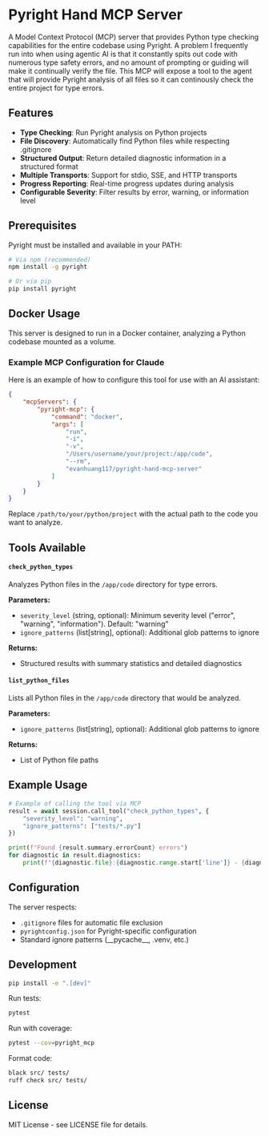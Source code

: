 # Pyright Hand MCP Server

A Model Context Protocol (MCP) server that provides Python type checking capabilities for the entire codebase using Pyright. A problem I frequently run into when using agentic AI is that it constantly spits out code with numerous type safety errors, and no amount of prompting or guiding will make it continually verify the file. This MCP will expose a tool to the agent that will provide Pyright analysis of all files so it can continously check the entire project for type errors. 

## Features

- **Type Checking**: Run Pyright analysis on Python projects
- **File Discovery**: Automatically find Python files while respecting .gitignore
- **Structured Output**: Return detailed diagnostic information in a structured format
- **Multiple Transports**: Support for stdio, SSE, and HTTP transports
- **Progress Reporting**: Real-time progress updates during analysis
- **Configurable Severity**: Filter results by error, warning, or information level


## Prerequisites

Pyright must be installed and available in your PATH:

```bash
# Via npm (recommended)
npm install -g pyright

# Or via pip
pip install pyright
```

## Docker Usage

This server is designed to run in a Docker container, analyzing a Python codebase mounted as a volume.

### Example MCP Configuration for Claude

Here is an example of how to configure this tool for use with an AI assistant:

```json
{
    "mcpServers": {
        "pyright-mcp": {
            "command": "docker",
            "args": [
                "run",
                "-i",
                "-v",
                "/Users/username/your/project:/app/code",
                "--rm",
                "evanhuang117/pyright-hand-mcp-server"
            ]
        }
    }
}
```

Replace `/path/to/your/python/project` with the actual path to the code you want to analyze.

## Tools Available

#### `check_python_types`

Analyzes Python files in the `/app/code` directory for type errors.

**Parameters:**
- `severity_level` (string, optional): Minimum severity level ("error", "warning", "information"). Default: "warning"
- `ignore_patterns` (list[string], optional): Additional glob patterns to ignore

**Returns:**
- Structured results with summary statistics and detailed diagnostics

#### `list_python_files`

Lists all Python files in the `/app/code` directory that would be analyzed.

**Parameters:**
- `ignore_patterns` (list[string], optional): Additional glob patterns to ignore

**Returns:**
- List of Python file paths

## Example Usage

```python
# Example of calling the tool via MCP
result = await session.call_tool("check_python_types", {
    "severity_level": "warning",
    "ignore_patterns": ["tests/*.py"]
})

print(f"Found {result.summary.errorCount} errors")
for diagnostic in result.diagnostics:
    print(f"{diagnostic.file}:{diagnostic.range.start['line']} - {diagnostic.message}")
```

## Configuration

The server respects:
- `.gitignore` files for automatic file exclusion
- `pyrightconfig.json` for Pyright-specific configuration
- Standard ignore patterns (\_\_pycache\_\_, .venv, etc.)

## Development

```bash
pip install -e ".[dev]"
```

Run tests:

```bash
pytest
```

Run with coverage:

```bash
pytest --cov=pyright_mcp
```

Format code:

```bash
black src/ tests/
ruff check src/ tests/
```

## License

MIT License - see LICENSE file for details.
